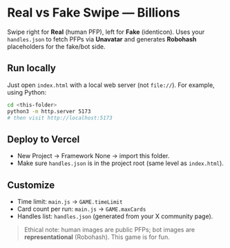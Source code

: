 # Real vs Fake Swipe — Billions

Swipe right for **Real** (human PFP), left for **Fake** (identicon). Uses your `handles.json` to fetch PFPs via **Unavatar** and generates **Robohash** placeholders for the fake/bot side.

## Run locally
Just open `index.html` with a local web server (not `file://`). For example, using Python:
```bash
cd <this-folder>
python3 -m http.server 5173
# then visit http://localhost:5173
```

## Deploy to Vercel
- New Project → Framework None → import this folder.
- Make sure `handles.json` is in the project root (same level as `index.html`).

## Customize
- Time limit: `main.js` → `GAME.timeLimit`
- Card count per run: `main.js` → `GAME.maxCards`
- Handles list: `handles.json` (generated from your X community page).

> Ethical note: human images are public PFPs; bot images are **representational** (Robohash). This game is for fun.

